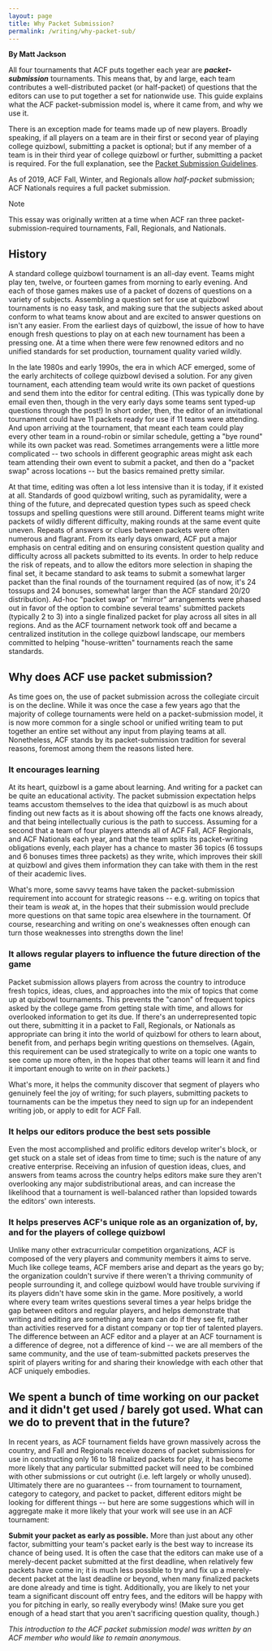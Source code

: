 ```yaml
---
layout: page
title: Why Packet Submission?
permalink: /writing/why-packet-sub/
---
```


**By Matt Jackson**

All four tournaments that ACF puts together each year are ***packet-submission*** tournaments. This means that, by and large, each team contributes a well-distributed packet (or half-packet) of questions that the editors can use to put together a set for nationwide use. This guide explains what the ACF packet-submission model is, where it came from, and why we use it.

There is an exception made for teams made up of new players. Broadly speaking, if all players on a team are in their first or second year of playing college quizbowl, submitting a packet is optional; but if any member of a team is in their third year of college quizbowl or further, submitting a packet is required. For the full explanation, see the [Packet Submission Guidelines](/guidelines/packet-sub).

As of 2019, ACF Fall, Winter, and Regionals allow *half-packet* submission; ACF Nationals requires a full packet submission.

> [!NOTE]
> This essay was originally written at a time when ACF ran three packet-submission-required tournaments, Fall, Regionals, and Nationals.

## History

A standard college quizbowl tournament is an all-day event. Teams might play ten, twelve, or fourteen games from morning to early evening. And each of those games makes use of a packet of dozens of questions on a variety of subjects. Assembling a question set for use at quizbowl tournaments is no easy task, and making sure that the subjects asked about conform to what teams know about and are excited to answer questions on isn't any easier. From the earliest days of quizbowl, the issue of how to have enough fresh questions to play on at each new tournament has been a pressing one. At a time when there were few renowned editors and no unified standards for set production, tournament quality varied wildly.

In the late 1980s and early 1990s, the era in which ACF emerged, some of the early architects of college quizbowl devised a solution. For any given tournament, each attending team would write its own packet of questions and send them into the editor for central editing. (This was typically done by email even then, though in the very early days some teams sent typed-up questions through the post!) In short order, then, the editor of an invitational tournament could have 11 packets ready for use if 11 teams were attending. And upon arriving at the tournament, that meant each team could play every other team in a round-robin or similar schedule, getting a "bye round" while its own packet was read. Sometimes arrangements were a little more complicated -- two schools in different geographic areas might ask each team attending their own event to submit a packet, and then do a "packet swap" across locations -- but the basics remained pretty similar.

At that time, editing was often a lot less intensive than it is today, if it existed at all. Standards of good quizbowl writing, such as pyramidality, were a thing of the future, and deprecated question types such as speed check tossups and spelling questions were still around. Different teams might write packets of wildly different difficulty, making rounds at the same event quite uneven. Repeats of answers or clues between packets were often numerous and flagrant. From its early days onward, ACF put a major emphasis on central editing and on ensuring consistent question quality and difficulty across all packets submitted to its events. In order to help reduce the risk of repeats, and to allow the editors more selection in shaping the final set, it became standard to ask teams to submit a somewhat larger packet than the final rounds of the tournament required (as of now, it's 24 tossups and 24 bonuses, somewhat larger than the ACF standard 20/20 distribution). Ad-hoc "packet swap" or "mirror" arrangements were phased out in favor of the option to combine several teams' submitted packets (typically 2 to 3) into a single finalized packet for play across all sites in all regions. And as the ACF tournament network took off and became a centralized institution in the college quizbowl landscape, our members committed to helping "house-written" tournaments reach the same standards.

## Why does ACF use packet submission?

As time goes on, the use of packet submission across the collegiate circuit is on the decline. While it was once the case a few years ago that the majority of college tournaments were held on a packet-submission model, it is now more common for a single school or unified writing team to put together an entire set without any input from playing teams at all. Nonetheless, ACF stands by its packet-submission tradition for several reasons, foremost among them the reasons listed here.

### It encourages learning

At its heart, quizbowl is a game about learning. And writing for a packet can be quite an educational activity. The packet submission expectation helps teams accustom themselves to the idea that quizbowl is as much about finding out new facts as it is about showing off the facts one knows already, and that being intellectually curious is the path to success. Assuming for a second that a team of four players attends all of ACF Fall, ACF Regionals, and ACF Nationals each year, and that the team splits its packet-writing obligations evenly, each player has a chance to master 36 topics (6 tossups and 6 bonuses times three packets) as they write, which improves their skill at quizbowl and gives them information they can take with them in the rest of their academic lives.

What's more, some savvy teams have taken the packet-submission requirement into account for strategic reasons -- e.g. writing on topics that their team is *weak* at, in the hopes that their submission would preclude more questions on that same topic area elsewhere in the tournament. Of course, researching and writing on one's weaknesses often enough can turn those weaknesses into strengths down the line!

### It allows regular players to influence the future direction of the game

Packet submission allows players from across the country to introduce fresh topics, ideas, clues, and approaches into the mix of topics that come up at quizbowl tournaments. This prevents the "canon" of frequent topics asked by the college game from getting stale with time, and allows for overlooked information to get its due. If there's an underrepresented topic out there, submitting it in a packet to Fall, Regionals, or Nationals as appropriate can bring it into the world of quizbowl for others to learn about, benefit from, and perhaps begin writing questions on themselves. (Again, this requirement can be used strategically to write on a topic one wants to see come up more often, in the hopes that other teams will learn it and find it important enough to write on in *their* packets.)

What's more, it helps the community discover that segment of players who genuinely feel the joy of writing; for such players, submitting packets to tournaments can be the impetus they need to sign up for an independent writing job, or apply to edit for ACF Fall.

### It helps our editors produce the best sets possible

Even the most accomplished and prolific editors develop writer's block, or get stuck on a stale set of ideas from time to time; such is the nature of any creative enterprise. Receiving an infusion of question ideas, clues, and answers from teams across the country helps editors make sure they aren't overlooking any major subdistributional areas, and can increase the likelihood that a tournament is well-balanced rather than lopsided towards the editors' own interests.

### It helps preserves ACF's unique role as an organization of, by, and for the players of college quizbowl

Unlike many other extracurricular competition organizations, ACF is composed of the very players and community members it aims to serve. Much like college teams, ACF members arise and depart as the years go by; the organization couldn't survive if there weren't a thriving community of people surrounding it, and college quizbowl would have trouble surviving if its players didn't have some skin in the game. More positively, a world where every team writes questions several times a year helps bridge the gap between editors and regular players, and helps demonstrate that writing and editing are something any team can do if they see fit, rather than activities reserved for a distant company or top tier of talented players. The difference between an ACF editor and a player at an ACF tournament is a difference of degree, not a difference of kind -- we are all members of the same community, and the use of team-submitted packets preserves the spirit of players writing for and sharing their knowledge with each other that ACF uniquely embodies.

## We spent a bunch of time working on our packet and it didn't get used / barely got used. What can we do to prevent that in the future?

In recent years, as ACF tournament fields have grown massively across the country, and Fall and Regionals receive dozens of packet submissions for use in constructing only 16 to 18 finalized packets for play, it has become more likely that any particular submitted packet will need to be combined with other submissions or cut outright (i.e. left largely or wholly unused). Ultimately there are no guarantees -- from tournament to tournament, category to category, and packet to packet, different editors might be looking for different things -- but here are some suggestions which will in aggregate make it more likely that your work will see use in an ACF tournament:

**Submit your packet as early as possible.** More than just about any other factor, submitting your team's packet early is the best way to increase its chance of being used. It is often the case that the editors can make use of a merely-decent packet submitted at the first deadline, when relatively few packets have come in; it is much less possible to try and fix up a merely-decent packet at the last deadline or beyond, when many finalized packets are done already and time is tight. Additionally, you are likely to net your team a significant discount off entry fees, and the editors will be happy with you for pitching in early, so really everybody wins! (Make sure you get enough of a head start that you aren't sacrificing question quality, though.)

*This introduction to the ACF packet submission model was written by an ACF member who would like to remain anonymous.*
